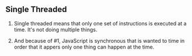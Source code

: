 ## Single Threaded

1. Single threaded means that only one set of instructions is executed at a time. It's not doing multiple things.

2. And because of #1, JavaScript is synchronous that is wanted to time in order that it appers only one thing can happen at the time.

